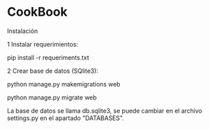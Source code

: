 # CookBook

Instalación

1 Instalar requerimientos:

pip install -r requeriments.txt

2 Crear base de datos (SQlite3):

python manage.py makemigrations web

python manage.py migrate web

La base de datos se llama db.sqlite3, se puede cambiar en el archivo settings.py en el apartado "DATABASES".
